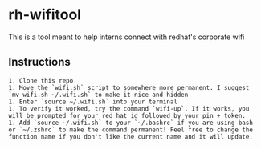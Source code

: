 # rh-wifitool
This is a tool meant to help interns connect with redhat's corporate wifi

## Instructions

	1. Clone this repo
	1. Move the `wifi.sh` script to somewhere more permanent. I suggest `mv wifi.sh ~/.wifi.sh` to make it nice and hidden
	1. Enter `source ~/.wifi.sh` into your terminal
	1. To verify it worked, try the command `wifi-up`. If it works, you will be prompted for your red hat id followed by your pin + token.
	1. Add `source ~/.wifi.sh` to your `~/.bashrc` if you are using bash or `~/.zshrc` to make the command permanent! Feel free to change the function name if you don't like the current name and it will update.
